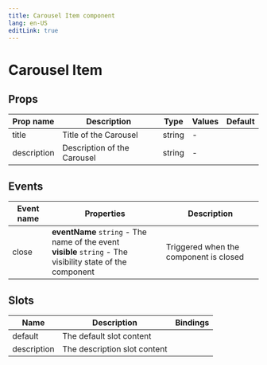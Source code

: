 ```yaml
---
title: Carousel Item component
lang: en-US
editLink: true
---
```


# Carousel Item

## Props

| Prop name   | Description                 | Type   | Values | Default |
| ----------- | --------------------------- | ------ | ------ | ------- |
| title       | Title of the Carousel       | string | -      |         |
| description | Description of the Carousel | string | -      |         |

## Events

| Event name | Properties                                                                                                      | Description                            |
| ---------- | --------------------------------------------------------------------------------------------------------------- | -------------------------------------- |
| close      | **eventName** `string` - The name of the event<br/>**visible** `string` - The visibility state of the component | Triggered when the component is closed |

## Slots

| Name        | Description                  | Bindings |
| ----------- | ---------------------------- | -------- |
| default     | The default slot content     |          |
| description | The description slot content |          |
